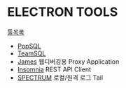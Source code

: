 # ELECTRON TOOLS
[툴목록](https://electronjs.org/apps?category=developer-tools)
 - [PopSQL](https://electronjs.org/apps/popsql)
 - [TeamSQL](https://teamsql.io/)
 - [James](https://electronjs.org/apps/james)
   웹디버깅용 Proxy Application
 - [Insomnia](https://insomnia.rest/)
    REST API Client
 - [SPECTRUM](https://www.devspectrum.com/)
    로컬/원격 로그 Tail